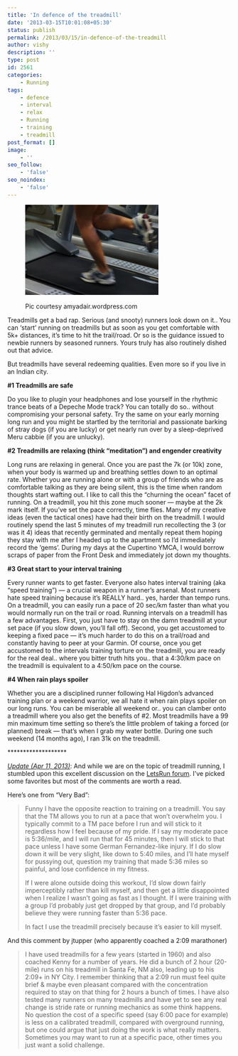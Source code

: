 ```yaml
---
title: 'In defence of the treadmill'
date: '2013-03-15T10:01:08+05:30'
status: publish
permalink: /2013/03/15/in-defence-of-the-treadmill
author: vishy
description: ''
type: post
id: 2561
categories: 
    - Running
tags:
    - defence
    - interval
    - relax
    - Running
    - training
    - treadmill
post_format: []
image:
    - ''
seo_follow:
    - 'false'
seo_noindex:
    - 'false'
---
```

<figure aria-describedby="caption-attachment-2562" class="wp-caption alignleft" id="attachment_2562" style="width: 300px">

[![Pic courtesy amyadair.wordpress.com](../../../../uploads/2013/03/amyadair_wp_com_girl-on-treadmill1.jpg)](http://www.ulaar.com/wp-content/uploads/2013/03/amyadair_wp_com_girl-on-treadmill1.jpg)<figcaption class="wp-caption-text" id="caption-attachment-2562">Pic courtesy amyadair.wordpress.com</figcaption></figure>

Treadmills get a bad rap. Serious (and snooty) runners look down on it.. You can ‘start’ running on treadmills but as soon as you get comfortable with 5k+ distances, it’s time to hit the trail/road. Or so is the guidance issued to newbie runners by seasoned runners. Yours truly has also routinely dished out that advice.

But treadmills have several redeeming qualities. Even more so if you live in an Indian city.

**\#1 Treadmills are safe**

Do you like to plugin your headphones and lose yourself in the rhythmic trance beats of a Depeche Mode track? You can totally do so.. without compromising your personal safety. Try the same on your early morning long run and you might be startled by the territorial and passionate barking of stray dogs (if you are lucky) or get nearly run over by a sleep-deprived Meru cabbie (if you are unlucky).

**\#2 Treadmills are relaxing (think “meditation”) and engender creativity**

Long runs are relaxing in general. Once you are past the 7k (or 10k) zone, when your body is warmed up and breathing settles down to an optimal rate. Whether you are running alone or with a group of friends who are as comfortable talking as they are being silent, this is the time when random thoughts start wafting out. I like to call this the “churning the ocean” facet of running. On a treadmill, you hit this zone much sooner — maybe at the 2k mark itself. If you’ve set the pace correctly, time flies. Many of my creative ideas (even the tactical ones) have had their birth on the treadmill. I would routinely spend the last 5 minutes of my treadmill run recollecting the 3 (or was it 4) ideas that recently germinated and mentally repeat them hoping they stay with me after I headed up to the apartment so I’d immediately record the ‘gems’. During my days at the Cupertino YMCA, I would borrow scraps of paper from the Front Desk and immediately jot down my thoughts.

**\#3 Great start to your interval training**

Every runner wants to get faster. Everyone also hates interval training (aka “speed training”) — a crucial weapon in a runner’s arsenal. Most runners hate speed training because it’s REALLY hard.. yes, harder than tempo runs. On a treadmill, you can easily run a pace of 20 sec/km faster than what you would normally run on the trail or road. Running intervals on a treadmill has a few advantages. First, you just have to stay on the damn treadmill at your set pace (if you slow down, you’ll fall off). Second, you get accustomed to keeping a fixed pace — it’s much harder to do this on a trail/road and constantly having to peer at your Garmin. Of course, once you get accustomed to the intervals training torture on the treadmill, you are ready for the real deal.. where you bitter truth hits you.. that a 4:30/km pace on the treadmill is equivalent to a 4:50/km pace on the course.

**\#4 When rain plays spoiler**

Whether you are a disciplined runner following Hal Higdon’s advanced training plan or a weekend warrior, we all hate it when rain plays spoiler on our long runs. You can be miserable all weekend or.. you can clamber onto a treadmill where you also get the benefits of #2. Most treadmills have a 99 min maximum time setting so there’s the little problem of taking a forced (or planned) break — that’s when I grab my water bottle. During one such weekend (14 months ago), I ran 31k on the treadmill.

\*\*\*\*\*\*\*\*\*\*\*\*\*\*\*\*\*\*\*

<span style="text-decoration: underline;">*Update (Apr 11, 2013)*</span>: And while we are on the topic of treadmill running, I stumbled upon this excellent discussion on the [LetsRun forum](http://www.letsrun.com/forum/flat_read.php?thread=2786955). I’ve picked some favorites but most of the comments are worth a read.

Here’s one from “Very Bad”:

> Funny I have the opposite reaction to training on a treadmill. You say that the TM allows you to run at a pace that won’t overwhelm you. I typically commit to a TM pace before I run and will stick to it regardless how I feel because of my pride. If I say my moderate pace is 5:36/mile, and I will run that for 45 minutes, then I will stick to that pace unless I have some German Fernandez-like injury. If I do slow down it will be very slight, like down to 5:40 miles, and I’ll hate myself for pussying out, question my training that made 5:36 miles so painful, and lose confidence in my fitness.
> 
> If I were alone outside doing this workout, I’d slow down fairly imperceptibly rather than kill myself, and then get a little disappointed when I realize I wasn’t going as fast as I thought. If I were training with a group I’d probably just get dropped by that group, and I’d probably believe they were running faster than 5:36 pace.
> 
> In fact I use the treadmill precisely because it’s easier to kill myself.

And this comment by jtupper (who apparently coached a 2:09 marathoner)

> I have used treadmills for a few years (started in 1960) and also coached Kenny for a number of years. He did a bunch of 2 hour (20-mile) runs on his treadmill in Santa Fe, NM also, leading up to his 2:09+ in NY City. I remember thinking that a 2:09 run must feel quite brief &amp; maybe even pleasant compared with the concentration required to stay on that thing for 2 hours a bunch of times. I have also tested many runners on many treadmills and have yet to see any real change is stride rate or running mechanics as some think happens. No question the cost of a specific speed (say 6:00 pace for example) is less on a calibrated treadmill, compared with overground running, but one could argue that just doing the work is what really matters. Sometimes you may want to run at a specific pace, other times you just want a solid challenge.